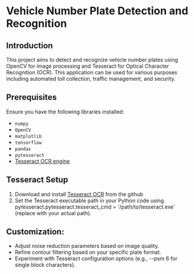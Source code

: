# Vehicle Number Plate Detection and Recognition

## Introduction
This project aims to detect and recognize vehicle number plates using OpenCV for image processing and Tesseract for Optical Character Recognition (OCR). This application can be used for various purposes including automated toll collection, traffic management, and security.

## Prerequisites
Ensure you have the following libraries installed:
- `numpy`
- `OpenCV`
- `matplotlib`
- `tensorflow`
- `pandas`
- `pytesseract`
- [Tesseract OCR engine](https://github.com/UB-Mannheim/tesseract/wiki)

## Tesseract Setup

1. Download and install [Tesseract OCR](https://github.com/UB-Mannheim/tesseract/wiki) from the github
2. Set the Tesseract executable path in your Python code using pytesseract.pytesseract.tesseract_cmd = '/path/to/tesseract.exe' (replace with your actual path).

## Customization:

* Adjust noise reduction parameters based on image quality.
* Refine contour filtering based on your specific plate format.
* Experiment with Tesseract configuration options (e.g., --psm 6 for single block characters).
